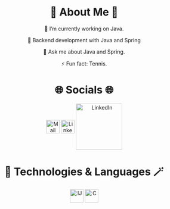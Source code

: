 <h1 align="center">💫 About Me 💫</h1>

<p align="center"> 🔭 I’m currently working on Java. </p>
<p align="center"> 🌱 Backend development with Java and Spring </p>
<p align="center"> 💬 Ask me about Java and Spring. </p>
<p align="center"> ⚡ Fun fact: Tennis. </p>


<h1 align="center"> 🌐 Socials 🌐</h1>

<p align="left">
  <p align="center">
    <a href="mailto:mcht.yildiz@hotmail.com" target="_blank"><img align="center" alt="Mail" width="36px" src="https://lh3.googleusercontent.com/0rpHlrX8IG77awQMuUZpQ0zGWT7HRYtpncsuRnFo6V3c8Lh2hPjXnEuhDDd-OsLz1vua4ld2rlUYFAaBYk-rZCODmi2eJlwUEVsZgg" /></a> <!-- Copyright © 2025 Google and the Gmail logo are trademarks of Google -->
    <a href="https://www.linkedin.com/in/mücahityildiz" target="_blank"><img align="center" alt="LinkedIn" width="36px" src="https://content.linkedin.com/content/dam/me/business/en-us/amp/brand-site/v2/bg/LI-Bug.svg.original.svg" /></a> <!-- Copyright © 2025 LinkedIn and the LinkedIn logo are trademarks of LinkedIn -->
    <a href="https://medium.com/@mchtyldz" target="_blank"><img align="center" alt="LinkedIn" width="124px" src="https://upload.wikimedia.org/wikipedia/commons/thumb/0/0d/Medium_%28website%29_logo.svg/798px-Medium_%28website%29_logo.svg.png" /></a>
  </p>
</p>


<h1 align="center"> 🌟 Technologies & Languages 🪄</h1>

<p align="left">
  <p align="center">
    <img align="center" alt="IJ" width="36px" src="https://resources.jetbrains.com/storage/products/company/brand/logos/IntelliJ_IDEA_icon.png" /> <!-- Copyright © 2025 JetBrains s.r.o. Intellij Idea and the Intellij Idea logo are trademarks of JetBrains s.r.o. -->    
    <img align="center" alt="C" width="36px" src="https://resources.jetbrains.com/storage/products/company/brand/logos/Kotlin_icon.png" /> <!-- Copyright © 2025 JetBrains s.r.o. Kotlin and the Kotlin logo are trademarks of JetBrains s.r.o. -->
  </p>
</p>

<!--
## Github Stats
![](https://github-readme-stats.vercel.app/api?username=mcyldz&show_icons=true&theme=noctis_minimus)

### 🔝 Top Contributed Repo
![](https://github-contributor-stats.vercel.app/api?username=mcyldz&limit=5&show_icons=true&theme=rose_pine&combine_all_yearly_contributions=true)

--!>
